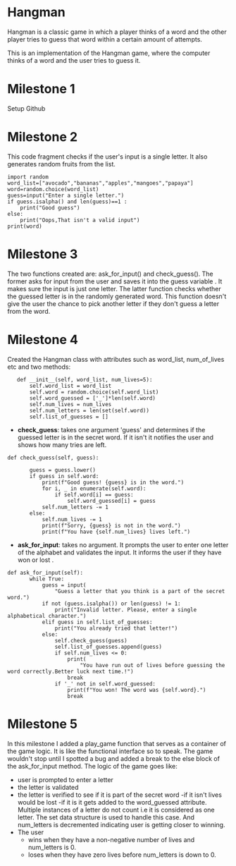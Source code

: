 <!-- @format -->

# Hangman

Hangman is a classic game in which a player thinks of a word and the other player tries to guess that word within a certain amount of attempts.

This is an implementation of the Hangman game, where the computer thinks of a word and the user tries to guess it.

# Milestone 1

Setup Github

# Milestone 2

This code fragment checks if the user's input is a single letter. It also generates random fruits from the list.

```
import random
word_list=["avocado","bananas","apples","mangoes","papaya"]
word=random.choice(word_list)
guess=input("Enter a single letter.")
if guess.isalpha() and len(guess)==1 :
    print("Good guess")
else:
    print("Oops,That isn't a valid input")
print(word)
```

# Milestone 3

The two functions created are:
ask_for_input() and check_guess().
The former asks for input from the user and saves it into the guess variable .
It makes sure the input is just one letter.
The latter function checks whether the guessed letter is in the randomly generated word.
This function doesn't give the user the chance to pick another letter if they don't guess a letter from the word.

# Milestone 4

Created the Hangman class with attributes such as word_list, num_of_lives etc and two methods:

```class Hangman():
   def __init__(self, word_list, num_lives=5):
       self.word_list = word_list
       self.word = random.choice(self.word_list)
       self.word_guessed = ['_']*len(self.word)
       self.num_lives = num_lives
       self.num_letters = len(set(self.word))
       self.list_of_guesses = []
```

- **check_guess**: takes one argument 'guess' and determines if the guessed letter is in the secret word. If it isn't it notifies the user and shows how many tries are left.

```
def check_guess(self, guess):

       guess = guess.lower()
       if guess in self.word:
           print(f"Good guess! {guess} is in the word.")
           for i, _ in enumerate(self.word):
               if self.word[i] == guess:
                   self.word_guessed[i] = guess
           self.num_letters -= 1
       else:
           self.num_lives -= 1
           print(f"Sorry, {guess} is not in the word.")
           print(f"You have {self.num_lives} lives left.")
```

- **ask_for_input**: takes no argument. It prompts the user to enter one letter of the alphabet and validates the input.
  It informs the user if they have won or lost .

```
def ask_for_input(self):
       while True:
           guess = input(
               "Guess a letter that you think is a part of the secret word.")
           if not (guess.isalpha()) or len(guess) != 1:
               print("Invalid letter. Please, enter a single alphabetical character.")
           elif guess in self.list_of_guesses:
               print("You already tried that letter!")
           else:
               self.check_guess(guess)
               self.list_of_guesses.append(guess)
               if self.num_lives <= 0:
                   print(
                       "You have run out of lives before guessing the word correctly.Better luck next time.!")
                   break
               if '_' not in self.word_guessed:
                   print(f"You won! The word was {self.word}.")
                   break

```

# Milestone 5

In this milestone I added a play_game function that serves as a container of the game logic. It is like the functional interface so to speak.
The game wouldn't stop until I spotted a bug and added a break to the else block of the ask_for_input method.
The logic of the game goes like:

- user is prompted to enter a letter
- the letter is validated
- the letter is verified to see if it is part of the secret word
  -if it isn't lives would be lost
  -if it is it gets added to the word_guessed attribute. Multiple instances of a letter do not count i.e it is considered as one letter. The set data structure is used to handle this case. And num_letters is decremented indicating user is getting closer to winning.
- The user
  - wins when they have a non-negative number of lives and num_letters is 0.
  - loses when they have zero lives before num_letters is down to 0.
